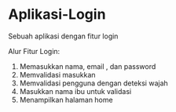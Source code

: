 # Aplikasi-Login
Sebuah aplikasi dengan fitur login

Alur Fitur Login:
1. Memasukkan nama, email , dan password
2. Memvalidasi masukkan
3. Memvalidasi pengguna dengan deteksi wajah
4. Masukkan nama ibu untuk validasi
5. Menampilkan halaman home

